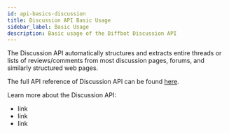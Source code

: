 ```yaml
---
id: api-basics-discussion
title: Discussion API Basic Usage
sidebar_label: Basic Usage
description: Basic usage of the Diffbot Discussion API
---
```


The Discussion API automatically structures and extracts entire threads or lists of reviews/comments from most discussion pages, forums, and similarly structured web pages.

The full API reference of Discussion API can be found [here](api-discussion).

Learn more about the Discussion API:

- link
- link
- link